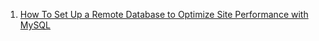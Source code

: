 1. [How To Set Up a Remote Database to Optimize Site Performance with MySQL](https://www.digitalocean.com/community/tutorials/how-to-set-up-a-remote-database-to-optimize-site-performance-with-mysql)

